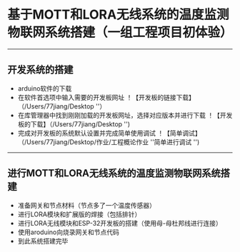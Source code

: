 
# 基于MOTT和LORA无线系统的温度监测物联网系统搭建（一组工程项目初体验）
---
## 开发系统的搭建
* arduino软件的下载
* 在软件首选项中输入需要的开发板网址
！【开发板的链接下载】（/Users/77jiang/Desktop ''）
* 在库管理器中找到刚刚加载的开发板网址，选择对应版本并进行下载
！【开发板的下载】（/Users/77jiang/Desktop '')
* 完成对开发板的系统默认设置并完成简单使用调试
！【简单调试】（/Users/77jiang/Desktop/作业/工程概论作业 ''简单进行调试 '')
---
## 进行MOTT和LORA无线系统的温度监测物联网系统搭建
* 准备网关和节点材料（节点多了一个温度传感器）
* 进行LORA模块和扩展版的焊接（包括排针）
* 进行LORA无线模块和ESP-32开发板的搭建（使用母-母杜邦线进行连接）
* 使用aroduino向烧录网关和节点代码
* 到此系统搭建完毕
